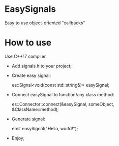 # EasySignals
Easy to use object-oriented "callbacks"

# How to use

Use C++17 compiler

- Add signals.h to your project;
- Create easy signal:

 	es::Signal<void(const std::string&)> easySignal;

- Connect easySignal to function/any class method:

	es::Connector::connect(&easySignal, someObject, &ClassName::method);

- Generate signal:

	emit easySignal("Hello, world!");

- Enjoy;
